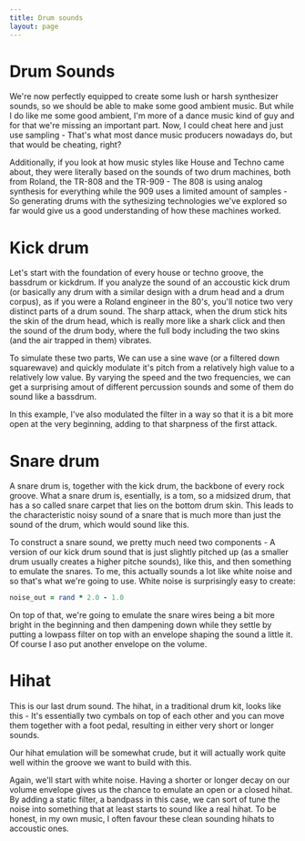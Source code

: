 ```yaml
---
title: Drum sounds
layout: page
---
```

# Drum Sounds

We're now perfectly equipped to create some lush or harsh synthesizer sounds, so we should be able to make some good ambient music. But while I do like me some good ambient, I'm more of a dance music kind of guy and for that we're missing an important part. Now, I could cheat here and just use sampling - That's what most dance music producers nowadays do, but that would be cheating, right?

Additionally, if you look at how music styles like House and Techno came about, they were literally based on the sounds of two drum machines, both from Roland, the TR-808 and the TR-909 - The 808 is using analog synthesis for everything while the 909 uses a limited amount of samples - So generating drums with the sythesizing technologies we've explored so far would give us a good understanding of how these machines worked.

# Kick drum

Let's start with the foundation of every house or techno groove, the bassdrum or kickdrum. If you analyze the sound of an accoustic kick drum (or basically any drum with a similar design with a drum head and a drum corpus), as if you were a Roland engineer in the 80's, you'll notice two very distinct parts of a drum sound. The sharp attack, when the drum stick hits the skin of the drum head, which is really more like a shark click and then the sound of the drum body, where the full body including the two skins (and the air trapped in them) vibrates.

To simulate these two parts, We can use a sine wave (or a filtered down squarewave) and quickly modulate it's pitch from a relatively high value to a relatively low value. By varying the speed and the two frequencies, we can get a surprising amout of different percussion sounds and some of them do sound like a bassdrum.

In this example, I've also modulated the filter in a way so that it is a bit more open at the very beginning, adding to that sharpness of the first attack.

# Snare drum

A snare drum is, together with the kick drum, the backbone of every rock groove. What a snare drum is, esentially, is a tom, so a midsized drum, that has a so called snare carpet that lies on the bottom drum skin. This leads to the characteristic noisy sound of a snare that is much more than just the sound of the drum, which would sound like this.

To construct a snare sound, we pretty much need two components - A version of our kick drum sound that is just slightly pitched up (as a smaller drum usually creates a higher pitche sounds), like this, and then something to emulate the snares. To me, this actually sounds a lot like white noise and so that's what we're going to use. White noise is surprisingly easy to create:

```ruby
noise_out = rand * 2.0 - 1.0
```

On top of that, we're going to emulate the snare wires being a bit more bright in the beginning and then dampening down while they settle by putting a lowpass filter on top with an envelope shaping the sound a little it. Of course I aso put another envelope on the volume.

# Hihat

This is our last drum sound. The hihat, in a traditional drum kit, looks like this - It's essentially two cymbals on top of each other and you can move them together with a foot pedal, resulting in either very short or longer sounds.

Our hihat emulation will be somewhat crude, but it will actually work quite well within the groove we want to build with this.

Again, we'll start with white noise. Having a shorter or longer decay on our volume envelope gives us the chance to emulate an open or a closed hihat. By adding a static filter, a bandpass in this case, we can sort of tune the noise into something that at least starts to sound like a real hihat. To be honest, in my own music, I often favour these clean sounding hihats to accoustic ones.

